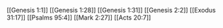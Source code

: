 [[Genesis 1:1]]
[[Genesis 1:28]]
[[Genesis 1:31]]
[[Genesis 2:2]]
[[Exodus 31:17]]
[[Psalms 95:4]]
[[Mark 2:27]]
[[Acts 20:7]]
